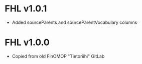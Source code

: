 # FHL v1.0.1

- Added sourceParents and sourceParentVocabulary columns

# FHL v1.0.0

- Copied from old FinOMOP "Tietoriihi" GitLab
